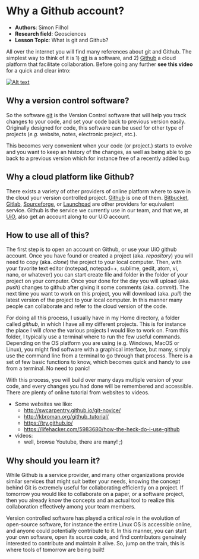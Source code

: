 # Why a Github account?

 - **Authors**: Simon Filhol
 - **Research field**: Geosciences
 - **Lesson Topic**: What is git and Github?


All over the internet you will find many references about git and Github. The simplest way to think of it is 1) [git](https://git-scm.com/) is a software, and 2) [Github](https://github.com/) a cloud platform that facilitate collaboration.  Before going any further **see this video** for a quick and clear intro:


[![Alt text](https://img.youtube.com/vi/uUuTYDg9XoI/0.jpg)](https://www.youtube.com/watch?v=uUuTYDg9XoI)


## Why a version control software?

So the software [git](https://git-scm.com/) is the Version Control software that will help you track changes to your code, and set your code back to previous version easily. Originally designed for code, this software can be used for other type of projects (*e.g.* website, notes, electronic project, etc.). 

This becomes very convenient when your code (or project.) starts to evolve and you want to keep an history of the changes, as well as being able to go back to a previous version which for instance free of a recently added bug.

## Why a cloud platform like Github?

There exists a variety of other providers of online platform where to save in the cloud your version controlled project. [Github](https://github.com/) is one of them. [Bitbucket](https://bitbucket.org/), [Gitlab](https://about.gitlab.com/), [Sourceforge](https://sourceforge.net/), or [Launchpad](https://launchpad.net/) are other providers for equivalent service. Github is the service we currently use in our team, and that we, at [UiO](http://www.uio.no/), also get an account along to our UiO account. 


## How to use all of this?

The first step is to open an account on Github, or use your UiO github account. Once you have found or created a project (aka. *repository*) you will need to copy (aka. *clone*) the project to your local computer. Then, with your favorite text editor (notepad, notepad++, sublime, gedit, atom, vi, nano, or whatever) you can start create file and folder in the folder of your project on your computer. Once your done for the day you will upload (aka. *push*) changes to github after giving it some comments (aka. *commit*). The next time you want to work on this project, you will download (aka. *pull*) the latest version of the project to your local computer. In this manner many people can collaborate and refer to the cloud version of the code.

For doing all this process, I usually have in my Home directory, a folder called *github*, in which I have all my different projects. This is for instance the place I will *clone* the various projects I would like to work on. From this folder, I typically use a terminal where to run the few useful commands. Depending on the OS platform you are using (e.g. Windows, MacOS or Linux), you might find software with a graphical interface, but many, simply use the command line from a terminal to go through that process. There is a set of few basic functions to know, which becomes quick and handy to use from a terminal. No need to panic! 

With this process, you will build over many days multiple version of your code, and every changes you had done will be remembered and accessible. There are plenty of online tutorial from websites to videos.

- Some websites we like:
	- http://swcarpentry.github.io/git-novice/
	- http://kbroman.org/github_tutorial/
	- https://try.github.io/
	- https://lifehacker.com/5983680/how-the-heck-do-i-use-github
- videos:
	- well, browse Youtube, there are many!  ;)


## Why should you learn it?

While Github is a service provider, and many other organizations provide similar services that might suit better your needs, knowing the concept behind Git is extremely useful for collaborating efficiently on a project. If tomorrow you would like to collaborate on a paper, or a software project, then you already know the concepts and an actual tool to realize this collaboration effectively among your team members. 

Version controlled software has played a critical role in the evolution of open-source software, for instance the entire Linux OS is accessible online, and anyone could potentially contribute to it. In this manner, you can start your own software, open its source code, and find contributors genuinely interested to contribute and maintain it alive. So, jump on the train, this is where tools of tomorrow are being built!